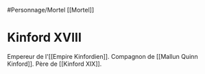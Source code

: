 #Personnage/Mortel [[Mortel]]

# Kinford XVIII

Empereur de l'[[Empire Kinfordien]].
Compagnon de [[Mallun Quinn Kinford]].
Père de [[Kinford XIX]].